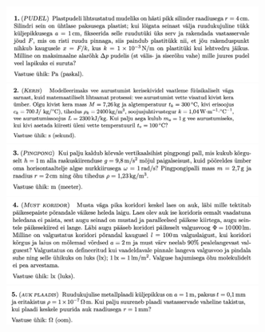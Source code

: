 <img src="../articles/images/kajakas1.png" width="600px" height="auto">
<img src="../articles/images/kajakas2.png" width="600px" height="auto">
<img src="../articles/images/kajakas3.png" width="600px" height="auto">
<img src="../articles/images/kajakas4.png" width="600px" height="auto">
<img src="../articles/images/kajakas5.png" width="600px" height="auto">
